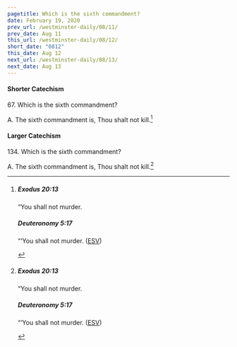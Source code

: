 ```yaml
---
pagetitle: Which is the sixth commandment?
date: February 19, 2020
prev_url: /westminster-daily/08/11/
prev_date: Aug 11
this_url: /westminster-daily/08/12/
short_date: "0812"
this_date: Aug 12
next_url: /westminster-daily/08/13/
next_date: Aug 13
---
```


#### Shorter Catechism

<span class="q">67.</span> Which is the sixth commandment?

<span class="q">A.</span> The sixth commandment is, Thou shalt not kill.[^fnref:wsc1]


[^fnref:wsc1]: <div class="esv"><h5>Exodus 20:13</h5> <div class="esv-text"><p id="p02020013.01-1">&#8220;You shall not murder.</p> </div><h5>Deuteronomy 5:17</h5> <div class="esv-text"><p id="p05005017.01-2">&#8220;&#8216;You shall not murder.  (<a href="http://www.esv.org" class="copyright">ESV</a>)</p> </div> </div>


#### Larger Catechism

<span class="q">134.</span> Which is the sixth commandment?

<span class="q">A.</span> The sixth commandment is, Thou shalt not kill.[^fnref:wlc1]


[^fnref:wlc1]: <div class="esv"><h5>Exodus 20:13</h5> <div class="esv-text"><p id="p02020013.01-1">&#8220;You shall not murder.</p> </div><h5>Deuteronomy 5:17</h5> <div class="esv-text"><p id="p05005017.01-2">&#8220;&#8216;You shall not murder.  (<a href="http://www.esv.org" class="copyright">ESV</a>)</p> </div> </div>

